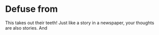 # Defuse from
This takes out their teeth! Just like a story in a newspaper, your thoughts are also stories. And

<!-- #Life -->

<!-- {BearID:BC4478E5-F8A9-442E-A1E9-562E58DC1BAD-15756-000013034FFF5916} -->
